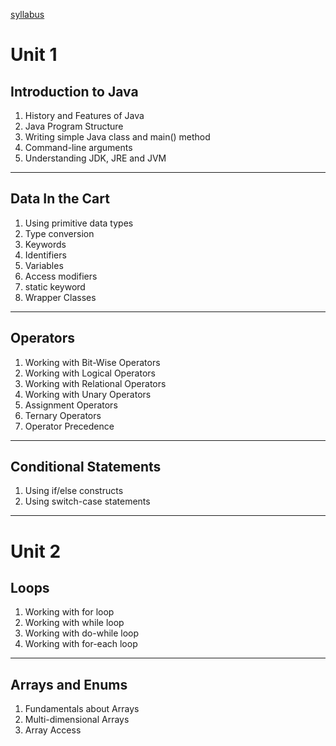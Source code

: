 [syllabus](file:\\C:\Users\ayanr\OneDrive\Desktop\Java_syllabus.pdf)
# Unit 1
## Introduction to Java
1. History and Features of Java
2. Java Program Structure
3. Writing simple Java class and main() method
4. Command-line arguments
5. Understanding JDK, JRE and JVM
---
## Data In the Cart
1. Using primitive data types
2. Type conversion
3. Keywords
4. Identifiers
5. Variables
6. Access modifiers
7. static keyword
8. Wrapper Classes
---
## Operators
1. Working with Bit-Wise Operators
2. Working with Logical Operators
3. Working with Relational Operators
4. Working with Unary Operators
5. Assignment Operators
6. Ternary Operators
7. Operator Precedence
---
## Conditional Statements
1. Using if/else constructs
2. Using switch-case statements
---
# Unit 2
## Loops
1. Working with for loop
2. Working with while loop
3. Working with do-while loop
4. Working with for-each loop
---
## Arrays and Enums
1. Fundamentals about Arrays
2. Multi-dimensional Arrays
3. Array Access